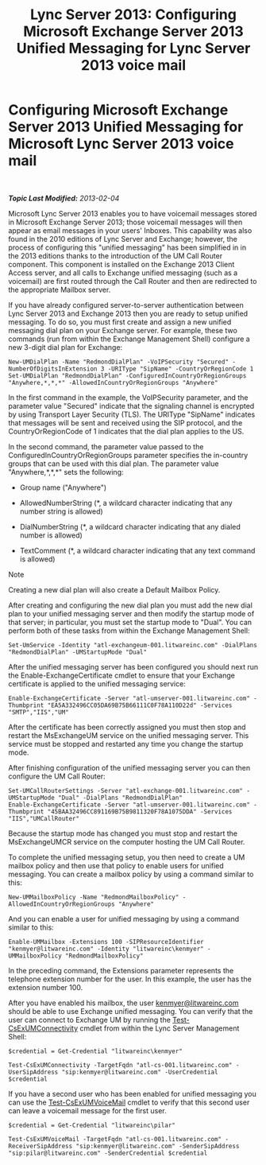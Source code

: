 ﻿---
title: 'Lync Server 2013: Configuring Microsoft Exchange Server 2013 Unified Messaging for Lync Server 2013 voice mail'
TOCTitle: Configuring Exchange Server 2013 Unified Messaging for Lync Server 2013 voice mail
ms:assetid: 1be9c4f4-fd8e-4d64-9798-f8737b12e2ab
ms:mtpsurl: https://technet.microsoft.com/en-us/library/JJ687983(v=OCS.15)
ms:contentKeyID: 49733573
ms.date: 07/23/2014
mtps_version: v=OCS.15
---

<div data-xmlns="http://www.w3.org/1999/xhtml">

<div class="topic" data-xmlns="http://www.w3.org/1999/xhtml" data-msxsl="urn:schemas-microsoft-com:xslt" data-cs="http://msdn.microsoft.com/en-us/">

<div data-asp="http://msdn2.microsoft.com/asp">

# Configuring Microsoft Exchange Server 2013 Unified Messaging for Microsoft Lync Server 2013 voice mail

</div>

<div id="mainSection">

<div id="mainBody">

<span> </span>

_**Topic Last Modified:** 2013-02-04_

Microsoft Lync Server 2013 enables you to have voicemail messages stored in Microsoft Exchange Server 2013; those voicemail messages will then appear as email messages in your users' Inboxes. This capability was also found in the 2010 editions of Lync Server and Exchange; however, the process of configuring this "unified messaging" has been simplified in in the 2013 editions thanks to the introduction of the UM Call Router component. This component is installed on the Exchange 2013 Client Access server, and all calls to Exchange unified messaging (such as a voicemail) are first routed through the Call Router and then are redirected to the appropriate Mailbox server.

If you have already configured server-to-server authentication between Lync Server 2013 and Exchange 2013 then you are ready to setup unified messaging. To do so, you must first create and assign a new unified messaging dial plan on your Exchange server. For example, these two commands (run from within the Exchange Management Shell) configure a new 3-digit dial plan for Exchange:

    New-UMDialPlan -Name "RedmondDialPlan" -VoIPSecurity "Secured" -NumberOfDigitsInExtension 3 -URIType "SipName" -CountryOrRegionCode 1
    Set-UMDialPlan "RedmondDialPlan" -ConfiguredInCountryOrRegionGroups "Anywhere,*,*,*" -AllowedInCountryOrRegionGroups "Anywhere"

In the first command in the example, the VoIPSecurity parameter, and the parameter value "Secured" indicate that the signaling channel is encrypted by using Transport Layer Security (TLS). The URIType "SipName" indicates that messages will be sent and received using the SIP protocol, and the CountryOrRegionCode of 1 indicates that the dial plan applies to the US.

In the second command, the parameter value passed to the ConfiguredInCountryOrRegionGroups parameter specifies the in-country groups that can be used with this dial plan. The parameter value "Anywhere,\*,\*,\*" sets the following:

  - Group name ("Anywhere")

  - AllowedNumberString (\*, a wildcard character indicating that any number string is allowed)

  - DialNumberString (\*, a wildcard character indicating that any dialed number is allowed)

  - TextComment (\*, a wildcard character indicating that any text command is allowed)

<div>


> [!NOTE]
> Creating a new dial plan will also create a Default Mailbox Policy.



</div>

After creating and configuring the new dial plan you must add the new dial plan to your unified messaging server and then modify the startup mode of that server; in particular, you must set the startup mode to "Dual". You can perform both of these tasks from within the Exchange Management Shell:

    Set-UmService -Identity "atl-exchangeum-001.litwareinc.com" -DialPlans "RedmondDialPlan" -UMStartupMode "Dual"

After the unified messaging server has been configured you should next run the Enable-ExchangeCertificate cmdlet to ensure that your Exchange certificate is applied to the unified messaging service:

    Enable-ExchangeCertificate -Server "atl-umserver-001.litwareinc.com" -Thumbprint "EA5A332496CC05DA69B75B66111C0F78A110D22d" -Services "SMTP","IIS","UM"

After the certificate has been correctly assigned you must then stop and restart the MsExchangeUM service on the unified messaging server. This service must be stopped and restarted any time you change the startup mode.

After finishing configuration of the unified messaging server you can then configure the UM Call Router:

    Set-UMCallRouterSettings -Server "atl-exchange-001.litwareinc.com" -UMStartupMode "Dual" -DialPlans "RedmondDialPlan" 
    Enable-ExchangeCertificate -Server "atl-umserver-001.litwareinc.com" -Thumbprint "45BAA32496CC891169B75B9811320F78A1075DDA" -Services "IIS","UMCallRouter"

Because the startup mode has changed you must stop and restart the MsExchangeUMCR service on the computer hosting the UM Call Router.

To complete the unified messaging setup, you then need to create a UM mailbox policy and then use that policy to enable users for unified messaging. You can create a mailbox policy by using a command similar to this:

    New-UMMailboxPolicy -Name "RedmondMailboxPolicy" -AllowedInCountryOrRegionGroups "Anywhere"

And you can enable a user for unified messaging by using a command similar to this:

    Enable-UMMailbox -Extensions 100 -SIPResourceIdentifier "kenmyer@litwareinc.com" -Identity "litwareinc\kenmyer" -UMMailboxPolicy "RedmondMailboxPolicy"

In the preceding command, the Extensions parameter represents the telephone extension number for the user. In this example, the user has the extension number 100.

After you have enabled his mailbox, the user kenmyer@litwareinc.com should be able to use Exchange unified messaging. You can verify that the user can connect to Exchange UM by running the [Test-CsExUMConnectivity](test-csexumconnectivity.md) cmdlet from within the Lync Server Management Shell:

    $credential = Get-Credential "litwareinc\kenmyer"
    
    Test-CsExUMConnectivity -TargetFqdn "atl-cs-001.litwareinc.com" -UserSipAddress "sip:kenmyer@litwareinc.com" -UserCredential $credential

If you have a second user who has been enabled for unified messaging you can use the [Test-CsExUMVoiceMail](test-csexumvoicemail.md) cmdlet to verify that this second user can leave a voicemail message for the first user.

    $credential = Get-Credential "litwareinc\pilar"
    
    Test-CsExUMVoiceMail -TargetFqdn "atl-cs-001.litwareinc.com" -ReceiverSipAddress "sip:kenmyer@litwareinc.com" -SenderSipAddress "sip:pilar@litwareinc.com" -SenderCredential $credential

</div>

<span> </span>

</div>

</div>

</div>

